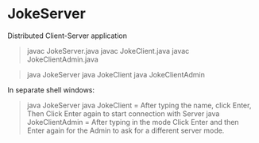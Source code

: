 # JokeServer
Distributed Client-Server application


> javac JokeServer.java
> javac JokeClient.java
> javac JokeClientAdmin.java

> java JokeServer
> java JokeClient <servername> 
> java JokeClientAdmin  <servername>

In separate shell windows:

> java JokeServer 
> java JokeClient = After typing the name, click Enter, Then Click Enter again to start connection with Server
> java JokeClientAdmin = After typing in the mode Click Enter and then Enter again for the Admin to ask for a different server mode.
